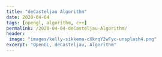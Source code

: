 ```yaml
---
title: "deCasteljau Algorithm"
date: 2020-04-04
tags: [opengl, algorithm, c++]
permalink: /2020-04-04-deCasteljau-Algorithm/
header:
 image: "images/kelly-sikkema-cXkrqY2wFyc-unsplash4.png"
excerpt: "OpenGL, deCasteljau, Algorithm"
---
```

